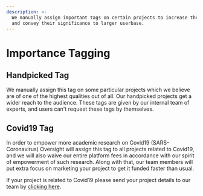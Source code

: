 ```yaml
---
description: >-
  We manually assign important tags on certain projects to increase their reach
  and convey their significance to larger userbase.
---
```


# Importance Tagging

## Handpicked Tag

We manually assign this tag on some particular projects which we believe are of one of the highest qualities out of all. Our handpicked projects get a wider reach to the audience. These tags are given by our internal team of experts, and users can't request these tags by themselves.

## Covid19 Tag <a id="covid19"></a>

In order to empower more academic research on Covid19 \(SARS-Coronavirus\) Oversight will assign this tag to all projects related to Covid19, and we will also waive our entire platform fees in accordance with our spirit of empowerment of such research. Along with that, our team members will put extra focus on marketing your project to get it funded faster than usual.

If your project is related to Covid19 please send your project details to our team by [clicking here](https://wa.me/918700523578).


